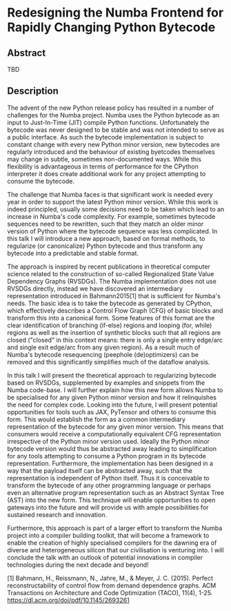 Redesigning the Numba Frontend for Rapidly Changing Python Bytecode
===================================================================

Abstract
--------

TBD

Description
-----------

The advent of the new Python release policy has resulted in a number of
challenges for the Numba project. Numba uses the Python bytecode as an input to
Just-In-Time (JIT) compile Python functions. Unfortunately the bytecode was
never designed to be stable and was not intended to serve as a public
interface. As such the bytecode implementation is subject to constant change
with every new Python minor version, new bytecodes are regularly introduced and
the behaviour of existing byetcodes themselves may change in subtle, sometimes
non-documented ways. While this flexibility is advantageous in terms of
performance for the CPython interpreter it does create additional work for any
project attempting to consume the bytecode.

The challenge that Numba faces is that significant work is needed every year in
order to support the latest Python minor version. While this work is indeed
principled, usually some decisions need to be taken which lead to an increase
in Numba's code complexity. For example, sometimes bytecode sequences need to
be rewritten, such that they match an older minor version of Python where the
bytecode sequence was less complicated. In this talk I will introduce a new
approach, based on formal methods, to regularize (or canonicalize) Python
bytecode and thus transform any bytecode into a predictable and stable format.

The approach is inspired by recent publications in theoretical computer science
related to the construction of so-called Regionalized State Value Dependency
Graphs (RVSDGs). The Numba implementation does not use RVSDGs directly,
instead we have discovered an intermediary representation introduced in
Bahmann2015[1] that is sufficient for Numba's needs. The basic idea is to take
the bytecode as generated by CPython, which effectively describes a Control
Flow Graph (CFG) of basic blocks and transform this into a canonical form. Some
features of this format are the clear identification of branching (if-else)
regions and looping (for, while) regions as well as the insertion of synthetic
blocks such that all regions are closed ("closed" in this context means: there
is only a single entry edge/arc and single exit edge/arc from any given
region). As a result much of Numba's  bytecode resequencing (peephole
(de)optimizers) can be removed and this significantly simplifies much of the
dataflow analysis.

In this talk I will present the theoretical approach to regularizing bytecode
based on RVSDGs, supplemented by examples and snippets from the Numba code-base.
I will further explain how this new form allows Numba to be specialised for
any given Python minor version and how it relinquishes the need for complex
code. Looking into the future, I will present potential opportunities for
tools such as JAX, PyTensor and others to consume this form. This would
establish the form as a common intermediary representation of the bytecode for
any given minor version.  This means that consumers would receive a
computationally equivalent CFG representation irrespective of the Python minor
version used.  Ideally the Python minor bytecode version would thus be
abstracted away leading to simplification for any tools
attempting to consume a Python program in its bytecode representation.
Furthermore, the implementation has been designed in a way that the payload
itself can be abstracted away, such that the representation is independent of
Python itself. Thus it is conceivable to transform the bytecode of any other
programming language or perhaps even an alternative program representation such
as an Abstract Syntax Tree (AST) into the new form. This technique will enable
opportunities to open gateways into the future and will provide us with ample
possibilities for sustained research and innovation.

Furthermore, this approach is part of a larger effort to transform the Numba
project into a compiler building toolkit, that will become a framework to
enable the creation of highly specialised compilers for the dawning era of diverse
and heterogeneous silicon that our civilisation is venturing into. I will
conclude the talk with an outlook of potential innovations in compiler
technologies during the next decade and beyond!

[1] Bahmann, H., Reissmann, N., Jahre, M., & Meyer, J. C. (2015). Perfect
reconstructability of control flow from demand dependence graphs. ACM
Transactions on Architecture and Code Optimization (TACO), 11(4), 1-25.
https://dl.acm.org/doi/pdf/10.1145/2693261
